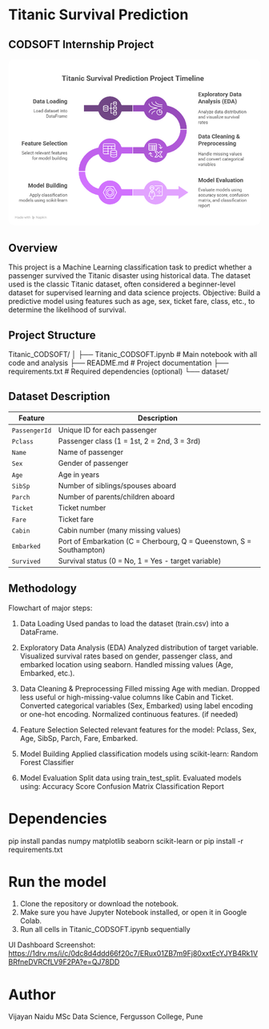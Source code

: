 # **Titanic Survival Prediction**
## CODSOFT Internship Project

<img src="Titanic - visual selection.png" width="600" style="border-radius: 10px;" />





























## Overview
This project is a Machine Learning classification task to predict whether a passenger survived the Titanic disaster using historical data. The dataset used is the classic Titanic dataset, often considered a beginner-level dataset for supervised learning and data science projects.
Objective: Build a predictive model using features such as age, sex, ticket fare, class, etc., to determine the likelihood of survival.

## Project Structure
Titanic_CODSOFT/
│
├── Titanic_CODSOFT.ipynb     # Main notebook with all code and analysis
├── README.md                 # Project documentation
├── requirements.txt          # Required dependencies (optional)
└── dataset/                  

## Dataset Description
| Feature       | Description                                                          |
| ------------- | -------------------------------------------------------------------- |
| `PassengerId` | Unique ID for each passenger                                         |
| `Pclass`      | Passenger class (1 = 1st, 2 = 2nd, 3 = 3rd)                          |
| `Name`        | Name of passenger                                                    |
| `Sex`         | Gender of passenger                                                  |
| `Age`         | Age in years                                                         |
| `SibSp`       | Number of siblings/spouses aboard                                    |
| `Parch`       | Number of parents/children aboard                                    |
| `Ticket`      | Ticket number                                                        |
| `Fare`        | Ticket fare                                                          |
| `Cabin`       | Cabin number (many missing values)                                   |
| `Embarked`    | Port of Embarkation (C = Cherbourg, Q = Queenstown, S = Southampton) |
| `Survived`    | Survival status (0 = No, 1 = Yes - target variable)                  |

## Methodology
Flowchart of major steps:

1. Data Loading
Used pandas to load the dataset (train.csv) into a DataFrame.

2. Exploratory Data Analysis (EDA)
Analyzed distribution of target variable.
Visualized survival rates based on gender, passenger class, and embarked location using seaborn.
Handled missing values (Age, Embarked, etc.).

3. Data Cleaning & Preprocessing
Filled missing Age with median.
Dropped less useful or high-missing-value columns like Cabin and Ticket.
Converted categorical variables (Sex, Embarked) using label encoding or one-hot encoding.
Normalized continuous features. (if needed)

4. Feature Selection
Selected relevant features for the model: Pclass, Sex, Age, SibSp, Parch, Fare, Embarked.

5. Model Building
Applied classification models using scikit-learn:
Random Forest Classifier

6. Model Evaluation
Split data using train_test_split.
Evaluated models using:
Accuracy Score
Confusion Matrix
Classification Report

# Dependencies
pip install pandas numpy matplotlib seaborn scikit-learn
or 
pip install -r requirements.txt

# Run the model
1. Clone the repository or download the notebook.
2. Make sure you have Jupyter Notebook installed, or open it in Google Colab.
3. Run all cells in Titanic_CODSOFT.ipynb sequentially

UI Dashboard Screenshot: https://1drv.ms/i/c/0dc8d4ddd66f20c7/ERux01ZB7m9Fj80xxtEcYJYB4Rk1VBRfneDVRCfLV9F2PA?e=QJ78DD

# Author
Vijayan Naidu 
MSc Data Science, Fergusson College, Pune

